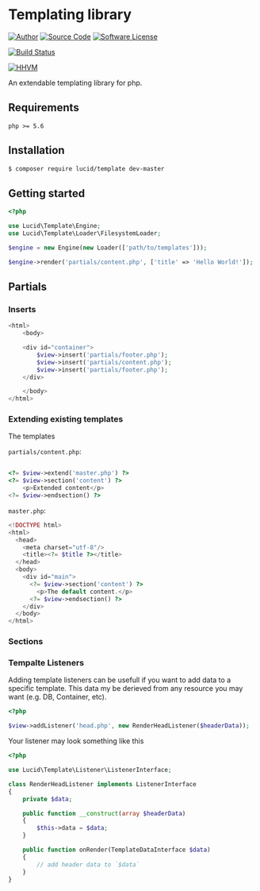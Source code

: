 # Templating library

[![Author](http://img.shields.io/badge/author-iwyg-blue.svg?style=flat-square)](https://github.com/iwyg)
[![Source Code](http://img.shields.io/badge/source-lucid/signal-blue.svg?style=flat-square)](https://github.com/lucidphp/template/tree/develop)
[![Software License](https://img.shields.io/badge/license-MIT-brightgreen.svg?style=flat-square)](https://github.com/lucidphp/template/blob/develop/LICENSE.md)

[![Build Status](https://img.shields.io/travis/iwyg/template/develop.svg?style=flat-square)](https://travis-ci.org/lucidphp/template)
<!--
[![Code Coverage](https://img.shields.io/coveralls/iwyg/template/develop.svg?style=flat-square)](https://coveralls.io/r/lucidphp/template)
-->
[![HHVM](https://img.shields.io/hhvm/lucid/template/develop.svg?style=flat-square)](http://hhvm.h4cc.de/package/lucid/template)

An extendable templating library for php.

## Requirements

```
php >= 5.6
```

## Installation
```bash
$ composer require lucid/template dev-master
```

## Getting started

```php
<?php

use Lucid\Template\Engine;
use Lucid\Template\Loader\FilesystemLoader;

$engine = new Engine(new Loader(['path/to/templates']));

$engine->render('partials/content.php', ['title' => 'Hello World!']);

```

## Partials

### Inserts

```php
<html>
    <body>

    <div id="container">
        $view->insert('partials/footer.php');
        $view->insert('partials/content.php');
        $view->insert('partials/footer.php');
    </div>

    </body>
</html>
```

### Extending existing templates

The templates

`partials/content.php`:

```php

<?= $view->extend('master.php') ?>
<?= $view->section('content') ?>
    <p>Extended content</p>
<?= $view->endsection() ?>

```


`master.php`:

```php
<!DOCTYPE html>
<html>
  <head>
    <meta charset="utf-8"/>
    <title><?= $title ?></title>
  </head>
  <body>
    <div id="main">
      <?= $view->section('content') ?>
        <p>The default content.</p>
      <?= $view->endsection() ?>
    </div>
  </body>
</html>
```

### Sections

### Tempalte Listeners

Adding template listeners can be usefull if you want to add data to a specific
template. This data my be derieved from any resource you may want (e.g. DB,
Container, etc).

```php
<?php

$view->addListener('head.php', new RenderHeadListener($headerData));
```

Your listener may look something like this

```php
<?php

use Lucid\Template\Listener\ListenerInterface;

class RenderHeadListener implements ListenerInterface
{
	private $data;

	public function __construct(array $headerData)
	{
		$this->data = $data;
	}

    public function onRender(TemplateDataInterface $data)
	{
		// add header data to `$data`
	}
}
```
